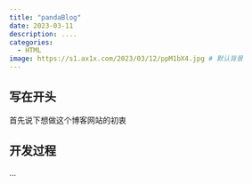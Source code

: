 ```yaml
---
title: "pandaBlog"
date: 2023-03-11
description: ....
categories:
  - HTML
image: https://s1.ax1x.com/2023/03/12/ppM1bX4.jpg # 默认背景
---
```


## 写在开头

首先说下想做这个博客网站的初衷

<!-- ![Checkmate](https://source.unsplash.com/random/1500x1000) -->

## 开发过程

...

<!-- ![Raspberries](https://source.unsplash.com/random/1500x1001) -->
